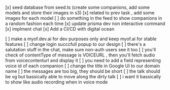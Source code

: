 


[x] seed database from seed.ts (create some companions, add some models and store their images in s3)
[x] related to prev task , add some images for each model
[ ] do something in the feed to show companions in a random fashion each time
[x] update prisma dev non interactive command 
[x] implment chat
[x] Add a CI/CD with digital ocean

[ ] make a myof.dev.ai for dev purposes only and keep myof.ai for stable features
[ ] change login succcfull popup to our design
[ ] there's a salutation stuff in the chat, make sure non-auth users see it  too
[ ] you'll check of contentType of message is VOICEURL , then you'll fetch audio from voicecontenturl and display it
[ ] you need to add a field representing voice id of each companion
[ ] change the title in Google UI to our domain name
[ ] the messages are too big, they should be short
[ ] the talk should be vg but bassically able to move along the dirty talk
[ ] i want it bassically to show like audio recording when in voice mode
